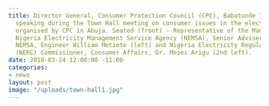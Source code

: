 ```yaml
---
title: Director General, Consumer Protection Council (CPC), Babatunde Irukera (right)
  speaking during the Town Hall meeting on consumer issues in the electricity sector,
  organised by CPC in Abuja. Seated (front) - Representative of the Managing Director,
  Nigeria Electricity Management Service Agency (NEMSA), Senior Adviser, Technical,
  NEMSA, Engineer William Metiete (left) and Nigeria Electricity Regulatory Commission
  (NERC) Commissioner, Consumer Affairs, Dr. Moses Arigu (2nd left).
date: 2018-03-24 12:00:00 -11:00
categories:
- news
layout: post
image: "/uploads/town-hall1.jpg"
---
```


